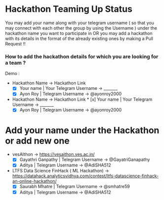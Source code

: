 # Hackathon Teaming Up Status  

You may add your name along with your telegram username ( so that you may connect with each other the group by using the Username ) under the hackathon name you want to participate in OR you may add a hackathon with its details in the format of the already existing ones by making a Pull Request !! 

### How to add the hackathon details for which you are looking for a team ?

Demo : 
- Hackathon Name -> Hackathon Link
	* [x] Your name | Your Telegram Username -> _______
	* [x] Ayon Roy | Telegram Username -> @ayonroy2000
- Hackathon Name -> Hackathon Link
        * [x] Your name | Your Telegram Username -> _______
	* [x] Ayon Roy | Telegram Username -> @ayonroy2000

# Add your name under the Hackathon or add new one 

- vesAIthon -> https://vesaithon.ves.ac.in/
	* [x] Gayathri Ganpathy | Telegram Username -> @GayatriGanapathy
	* [x] Aditya | Telegram Username -> @AdiSHA512

- LTFS Data Science FinHack ( ML Hackathon) -> https://datahack.analyticsvidhya.com/contest/ltfs-datascience-finhack-an-online-hackathon/
	* [x] Saurabh Mhatre | Telegram Username -> @smhatre59
	* [x] Aditya | Telegram Username -> @AdiSHA512
